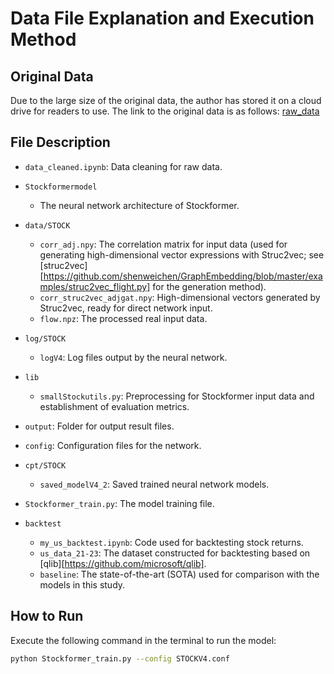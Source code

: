 # Data File Explanation and Execution Method

## Original Data
Due to the large size of the original data, the author has stored it on a cloud drive for readers to use. The link to the original data is as follows: [raw_data](#)

## File Description
- `data_cleaned.ipynb`: Data cleaning for raw data.
- `Stockformermodel`
  - The neural network architecture of Stockformer.

- `data/STOCK`
  - `corr_adj.npy`: The correlation matrix for input data (used for generating high-dimensional vector expressions with Struc2vec; see [struc2vec][https://github.com/shenweichen/GraphEmbedding/blob/master/examples/struc2vec_flight.py] for the generation method).
  - `corr_struc2vec_adjgat.npy`: High-dimensional vectors generated by Struc2vec, ready for direct network input.
  - `flow.npz`: The processed real input data.

- `log/STOCK`
  - `logV4`: Log files output by the neural network.

- `lib`
  - `smallStockutils.py`: Preprocessing for Stockformer input data and establishment of evaluation metrics.

- `output`: Folder for output result files.
- `config`: Configuration files for the network.
- `cpt/STOCK`
  - `saved_modelV4_2`: Saved trained neural network models.

- `Stockformer_train.py`: The model training file.
- `backtest`
  - `my_us_backtest.ipynb`: Code used for backtesting stock returns.
  - `us_data_21-23`: The dataset constructed for backtesting based on [qlib][https://github.com/microsoft/qlib].
  - `baseline`: The state-of-the-art (SOTA) used for comparison with the models in this study.

## How to Run
Execute the following command in the terminal to run the model:

```sh
python Stockformer_train.py --config STOCKV4.conf